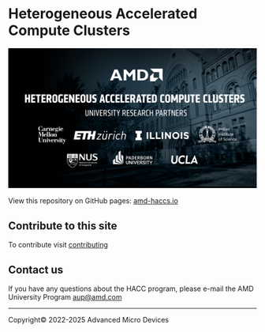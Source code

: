 # Heterogeneous Accelerated Compute Clusters

<img src="docs/images/AMD-HACC_Banner.jpg" alt="Hetrogeneous Accelerated Compute Cluster banner image showing university partner logos: CMU, ETH Zurich, UIUC, IISc, National Univesity Singapore, Paderborn University, UCLA" class="responsive">

View this repository on GitHub pages: [amd-haccs.io](https://www.amd-haccs.io/)

## Contribute to this site

To contribute visit [contributing](docs/contributing.md)

## Contact us

If you have any questions about the HACC program, please e-mail the AMD University Program <aup@amd.com>

---------------------------------------

<p class="copyright">Copyright&copy; 2022-2025 Advanced Micro Devices</p>
